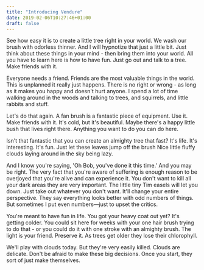 ```yaml
---
title: "Introducing Vendure"
date: 2019-02-06T10:27:46+01:00
draft: false
---
```


See how easy it is to create a little tree right in your world. We wash our brush with odorless thinner. And I will hypnotize that just a little bit. Just think about these things in your mind - then bring them into your world. All you have to learn here is how to have fun. Just go out and talk to a tree. Make friends with it.

Everyone needs a friend. Friends are the most valuable things in the world. This is unplanned it really just happens. There is no right or wrong - as long as it makes you happy and doesn't hurt anyone. I spend a lot of time walking around in the woods and talking to trees, and squirrels, and little rabbits and stuff.

Let's do that again. A fan brush is a fantastic piece of equipment. Use it. Make friends with it. It's cold, but it's beautiful. Maybe there's a happy little bush that lives right there. Anything you want to do you can do here.

Isn't that fantastic that you can create an almighty tree that fast? It's life. It's interesting. It's fun. Just let these leaves jump off the brush Nice little fluffy clouds laying around in the sky being lazy.

And I know you're saying, 'Oh Bob, you've done it this time.' And you may be right. The very fact that you're aware of suffering is enough reason to be overjoyed that you're alive and can experience it. You don't want to kill all your dark areas they are very important. The little tiny Tim easels will let you down. Just take out whatever you don't want. It'll change your entire perspective. They say everything looks better with odd numbers of things. But sometimes I put even numbers—just to upset the critics.

You're meant to have fun in life. You got your heavy coat out yet? It's getting colder. You could sit here for weeks with your one hair brush trying to do that - or you could do it with one stroke with an almighty brush. The light is your friend. Preserve it. As trees get older they lose their chlorophyll.

We'll play with clouds today. But they're very easily killed. Clouds are delicate. Don't be afraid to make these big decisions. Once you start, they sort of just make themselves.


